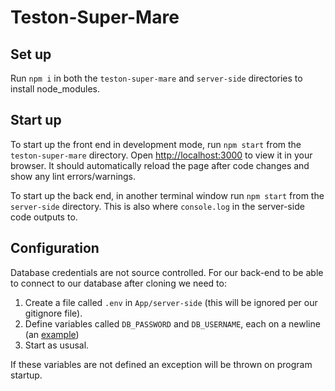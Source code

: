 # Teston-Super-Mare

## Set up

Run `npm i` in both the `teston-super-mare` and `server-side` directories to install node_modules.

## Start up

To start up the front end in development mode, run `npm start` from the `teston-super-mare` directory.
Open [http://localhost:3000](http://localhost:3000) to view it in your browser.
It should automatically reload the page after code changes and show any lint errors/warnings.

To start up the back end, in another terminal window run `npm start` from the `server-side` directory.
This is also where `console.log` in the server-side code outputs to.

## Configuration

Database credentials are not source controlled. For our back-end to be able to connect to our database
after cloning we need to:

1. Create a file called `.env` in `App/server-side` (this will be ignored per our gitignore file).
2. Define variables called `DB_PASSWORD` and `DB_USERNAME`, each on a newline (an [example](./App/server-side/.env.example))
3. Start as ususal.

If these variables are not defined an exception will be thrown on program startup.
